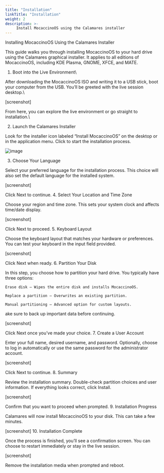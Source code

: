 ```yaml
---
title: "Installation"
linkTitle: "Installation"
weight: 2
description: >-
     Install MocaccinoOS using the Calamares installer
---
```


Installing MocaccinoOS Using the Calamares Installer

This guide walks you through installing MocaccinoOS to your hard drive using the Calamares graphical installer. It applies to all editions of MocaccinoOS, including KDE Plasma, GNOME, XFCE, and MATE.

1. Boot into the Live Environment\

After downloading the MocaccinoOS ISO and writing it to a USB stick, boot your computer from the USB. You’ll be greeted with the live session desktop.\

[screenshot]

From here, you can explore the live environment or go straight to installation.\

2. Launch the Calamares Installer

Look for the installer icon labeled “Install MocaccinoOS” on the desktop or in the application menu. Click to start the installation process.

![image](https://github.com/user-attachments/assets/4fca3673-edcb-443c-ac08-73be62688444)

3. Choose Your Language

Select your preferred language for the installation process. This choice will also set the default language for the installed system.

[screenshot]

Click Next to continue.
4. Select Your Location and Time Zone

Choose your region and time zone. This sets your system clock and affects time/date display.

[screenshot]

Click Next to proceed.
5. Keyboard Layout

Choose the keyboard layout that matches your hardware or preferences. You can test your keyboard in the input field provided.

[screenshot]

Click Next when ready.
6. Partition Your Disk

In this step, you choose how to partition your hard drive. You typically have three options:

    Erase disk – Wipes the entire disk and installs MocaccinoOS.

    Replace a partition – Overwrites an existing partition.

    Manual partitioning – Advanced option for custom layouts.

ake sure to back up important data before continuing.

[screenshot]

Click Next once you’ve made your choice.
7. Create a User Account

Enter your full name, desired username, and password. Optionally, choose to log in automatically or use the same password for the administrator account.

[screenshot]

Click Next to continue.
8. Summary

Review the installation summary. Double-check partition choices and user information. If everything looks correct, click Install.

[screenshot]

Confirm that you want to proceed when prompted.
9. Installation Progress

Calamares will now install MocaccinoOS to your disk. This can take a few minutes.

[screenshot]
10. Installation Complete

Once the process is finished, you’ll see a confirmation screen. You can choose to restart immediately or stay in the live session.

[screenshot]

Remove the installation media when prompted and reboot.
